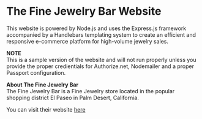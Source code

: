 # The Fine Jewelry Bar Website
This website is powered by Node.js and uses the Express.js framework accompanied by a Handlebars templating system to create an efficient and responsive e-commerce platform for high-volume jewelry sales.

**NOTE**  
This is a sample version of the website and will not run properly unless you provide the proper credientials for Authorize.net, Nodemailer and a proper Passport configuration.

**About The Fine Jewelry Bar**  
The Fine Jewelry Bar is a Fine Jewelry store located in the popular shopping district El Paseo in Palm Desert, California.

You can visit their website [here](https://thejewelrybar.com/)
